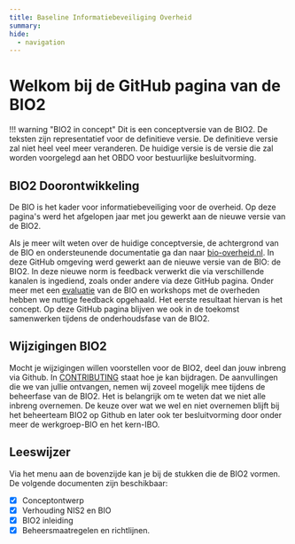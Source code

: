 ```yaml
---
title: Baseline Informatiebeveiliging Overheid
summary: 
hide:
  - navigation
---
```


#  Welkom bij de GitHub pagina van de BIO2

!!! warning "BIO2 in concept" 
    Dit is een conceptversie van de BIO2. De teksten zijn representatief voor de definitieve versie. De definitieve versie zal niet heel veel meer veranderen. De huidige versie is de versie die zal worden voorgelegd aan het OBDO voor bestuurlijke besluitvorming.

## BIO2 Doorontwikkeling
De BIO is het kader voor informatiebeveiliging voor de overheid. Op deze pagina's werd het afgelopen jaar met jou gewerkt aan de nieuwe versie van de BIO2.

Als je meer wilt weten over de huidige conceptversie, de achtergrond van de BIO en ondersteunende documentatie ga dan naar [bio-overheid.nl](https://bio-overheid.nl/over-de-bio). 
In deze GitHub omgeving werd gewerkt aan de nieuwe versie van de BIO: de BIO2. In deze nieuwe norm is feedback verwerkt die via verschillende kanalen is ingediend, zoals onder andere via deze GitHub pagina. Onder meer met een [evaluatie](https://www.rijksoverheid.nl/documenten/rapporten/2022/11/17/evaluatie-baseline-informatieveiligheid-overheid) van de BIO en workshops met de overheden hebben we nuttige feedback opgehaald. Het eerste resultaat hiervan is het concept. Op deze GitHub pagina blijven we ook in de toekomst samenwerken tijdens de onderhoudsfase van de BIO2.

## Wijzigingen BIO2 
Mocht je wijzigingen willen voorstellen voor de BIO2, deel dan jouw inbreng via Github. In [CONTRIBUTING](https://github.com/MinBZK/Baseline-Informatiebeveiliging-Overheid/blob/main/CONTRIBUTING.md) staat hoe je kan bijdragen.
De aanvullingen die we van jullie ontvangen, nemen wij zoveel mogelijk mee tijdens de beheerfase van de BIO2. Het is belangrijk om te weten dat we niet alle inbreng overnemen. De keuze over wat we wel en niet overnemen blijft bij het beheerteam BIO2 op Github en later ook ter besluitvorming door onder meer de werkgroep-BIO en het kern-IBO.

## Leeswijzer 
Via het menu aan de bovenzijde kan je bij de stukken die de BIO2 vormen. 
De volgende documenten zijn beschikbaar: 

- [X] Conceptontwerp
- [X] Verhouding NIS2 en BIO
- [X] BIO2 inleiding
- [X] Beheersmaatregelen en richtlijnen.
